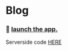 # Blog

### 🚀 [launch the app.](https://blog-client-ten.vercel.app/)

Serverside code [HERE](https://github.com/devtsp/blog-server)
